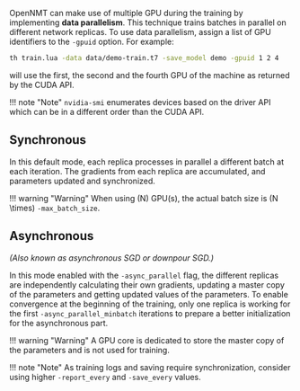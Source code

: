OpenNMT can make use of multiple GPU during the training by implementing **data parallelism**. This technique trains batches in parallel on different network replicas. To use data parallelism, assign a list of GPU identifiers to the `-gpuid` option. For example:

```bash
th train.lua -data data/demo-train.t7 -save_model demo -gpuid 1 2 4
```

will use the first, the second and the fourth GPU of the machine as returned by the CUDA API.

!!! note "Note"
    `nvidia-smi` enumerates devices based on the driver API which can be in a different order than the CUDA API.

## Synchronous

In this default mode, each replica processes in parallel a different batch at each iteration. The gradients from each replica are accumulated, and parameters updated and synchronized.

!!! warning "Warning"
    When using \(N\) GPU(s), the actual batch size is \(N \times\) `-max_batch_size`.

## Asynchronous

*(Also known as asynchronous SGD or downpour SGD.)*

In this mode enabled with the `-async_parallel` flag, the different replicas are independently
calculating their own gradients, updating a master copy of the parameters and getting updated values
of the parameters. To enable convergence at the beginning of the training, only one replica is working for the first `-async_parallel_minbatch` iterations to prepare a better initialization for the asynchronous part.

!!! warning "Warning"
    A GPU core is dedicated to store the master copy of the parameters and is not used for training.

!!! note "Note"
    As training logs and saving require synchronization, consider using higher `-report_every` and `-save_every` values.
